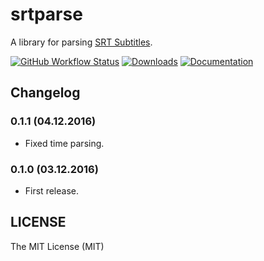 # srtparse

A library for parsing [SRT Subtitles][1].

[![GitHub Workflow Status](https://img.shields.io/github/workflow/status/rossnomann/srtparse/CI?style=flat-square)](https://github.com/rossnomann/srtparse/actions/)
[![Downloads](https://img.shields.io/crates/d/srtparse.svg?style=flat-square)](https://crates.io/crates/srtparse/)
[![Documentation](https://img.shields.io/badge/docs-latest-yellowgreen.svg?style=flat-square)](https://docs.rs/srtparse)

## Changelog


### 0.1.1 (04.12.2016)

- Fixed time parsing.

### 0.1.0 (03.12.2016)

- First release.

## LICENSE

The MIT License (MIT)

[1]: https://matroska.org/technical/specs/subtitles/srt.html
